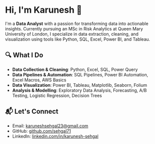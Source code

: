 # Hi, I'm Karunesh 👋

I'm a **Data Analyst** with a passion for transforming data into actionable insights. Currently pursuing an MSc in Risk Analytics at Queen Mary University of London, I specialize in data extraction, cleaning, and visualization using tools like Python, SQL, Excel, Power BI, and Tableau.

## 🔍 What I Do

- **Data Collection & Cleaning**: Python, Excel, SQL, Power Query
- **Data Pipelines & Automation**: SQL Pipelines, Power BI Automation, Excel Macros, AWS Basics
- **Data Visualization**: Power BI, Tableau, Matplotlib, Seaborn, Folium
- **Analysis & Modelling**: Exploratory Data Analysis, Forecasting, A/B Testing, Logistic Regression, Decision Trees


## 📬 Let's Connect

- Email: [karuneshsehgal23@gmail.com](mailto:karuneshsehgal23@gmail.com)
- GitHub: [github.com/sehgal71](https://github.com/sehgal71)
- LinkedIn: [linkedin.com/in/karunesh-sehgal](https://www.linkedin.com/in/karunesh-sehgal)

 

<!--
**sehgal71/sehgal71** is a ✨ _special_ ✨ repository because its `README.md` (this file) appears on your GitHub profile.

Here are some ideas to get you started:

- 🔭 I’m currently working on ...
- 🌱 I’m currently learning ...
- 👯 I’m looking to collaborate on ...
- 🤔 I’m looking for help with ...
- 💬 Ask me about ...
- 📫 How to reach me: ...
- 😄 Pronouns: ...
- ⚡ Fun fact: ...
-->
